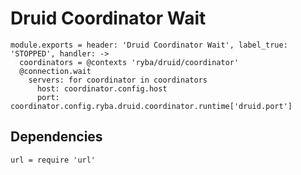 
# Druid Coordinator Wait

    module.exports = header: 'Druid Coordinator Wait', label_true: 'STOPPED', handler: ->
      coordinators = @contexts 'ryba/druid/coordinator'
      @connection.wait
        servers: for coordinator in coordinators
          host: coordinator.config.host
          port: coordinator.config.ryba.druid.coordinator.runtime['druid.port']

## Dependencies

    url = require 'url'
